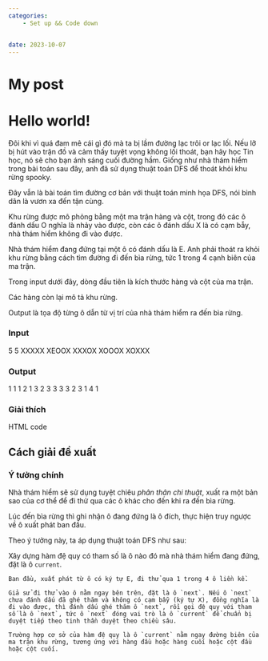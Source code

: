 ```yaml
---
categories:
    - Set up && Code down


date: 2023-10-07
---
```


# My post

# Hello world!

Đôi khi vì quá đam mê cái gì đó mà ta bị lầm đường lạc trôi or lạc lối. Nếu lỡ bị hút vào trận đồ và cảm thấy tuyệt vọng không lối thoát, bạn hãy học Tin học, nó sẽ cho bạn ánh sáng cuối đường hầm. Giống như nhà thám hiểm trong bài toán sau đây, anh đã sử dụng thuật toán DFS để thoát khỏi khu rừng spooky.

<!-- more -->


Đây vẫn là bài toán tìm đường cơ bản với thuật toán minh họa DFS, nói bình dân là vươn xa đến tận cùng.

Khu rừng được mô phỏng bằng một ma trận hàng và cột, trong đó các ô đánh dấu O nghĩa là nhảy vào được, còn các ô đánh dấu X là có cạm bẫy, nhà thám hiểm không đi vào được.

Nhà thám hiểm đang đứng tại một ô có đánh dấu là E. Anh phải thoát ra khỏi khu rừng bằng cách tìm đường đi đến bìa rừng, tức 1 trong 4 cạnh biên của ma trận.

Trong input dưới đây, dòng đầu tiên là kích thước hàng và cột của ma trận.

Các hàng còn lại mô tả khu rừng.

Output là tọa độ từng ô dẫn từ vị trí của nhà thám hiểm ra đến bìa rừng.


### Input
5 5
XXXXX
XEOOX
XXXOX
XOOOX
XOXXX

### Output
1 1
1 2
1 3
2 3
3 3
3 2
3 1
4 1

### Giải thích
HTML code

## Cách giải đề xuất

### Ý tưởng chính
Nhà thám hiểm sẽ sử dụng tuyệt chiêu *phân thân chi thuật*, xuất ra một bản sao của cơ thể để đi thử qua các ô khác cho đến khi ra đến bìa rừng.

Lúc đến bìa rừng thì ghi nhận ô đang đứng là ô đích, thực hiện truy ngược về ô xuất phát ban đầu.

Theo ý tưởng này, ta áp dụng thuật toán DFS như sau:

Xây dựng hàm đệ quy có tham số là ô nào đó mà nhà thám hiểm đang đứng, đặt là ô `current`.
    
    Ban đầu, xuất phát từ ô có ký tự E, đi thử qua 1 trong 4 ô liền kề.  
    
    Giả sử đi thử vào ô nằm ngay bên trên, đặt là ô `next`. Nếu ô `next` chưa đánh dấu đã ghé thăm và không có cạm bẫy (ký tự X), đồng nghĩa là đi vào được, thì đánh dấu ghé thăm ô `next`, rồi gọi đệ quy với tham số là ô `next`, tức ô `next` đóng vai trò là ô `current` để chuẩn bị duyệt tiếp theo tinh thần duyệt theo chiều sâu.

    Trường hợp cơ sở của hàm đệ quy là ô `current` nằm ngay đường biên của ma trận khu rừng, tương ứng với hàng đầu hoặc hàng cuối hoặc cột đầu hoặc cột cuối.


